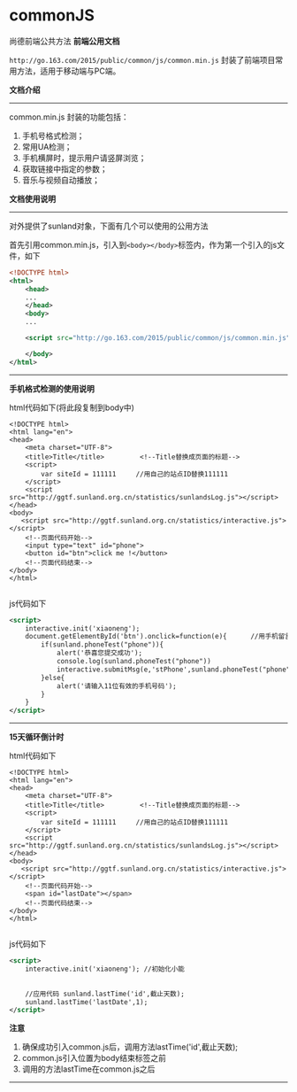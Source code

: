 # commonJS
尚德前端公共方法
**前端公用文档**

`http://go.163.com/2015/public/common/js/common.min.js` 封装了前端项目常用方法，适用于移动端与PC端。

**文档介绍**


----------
common.min.js 封装的功能包括：

 1. 手机号格式检测；
 2. 常用UA检测；
 3. 手机横屏时，提示用户请竖屏浏览；
 4. 获取链接中指定的参数；
 5. 音乐与视频自动播放；
 
 
 **文档使用说明**
 
----------
对外提供了sunland对象，下面有几个可以使用的公用方法

首先引用common.min.js，引入到`<body></body>`标签内，作为第一个引入的js文件，如下 

``` xml
<!DOCTYPE html>
<html>
    <head>
    ...
    </head>
    <body>
    ...

    <script src="http://go.163.com/2015/public/common/js/common.min.js"></script>

    </body>
</html>
```

----------

**手机格式检测的使用说明**


html代码如下(将此段复制到body中)

``` stylus
<!DOCTYPE html>
<html lang="en">
<head>
    <meta charset="UTF-8">
    <title>Title</title>         <!--Title替换成页面的标题--> 
    <script>
        var siteId = 111111     //用自己的站点ID替换111111
    </script>
    <script src="http://ggtf.sunland.org.cn/statistics/sunlandsLog.js"></script>
</head>
<body>
   <script src="http://ggtf.sunland.org.cn/statistics/interactive.js"></script>
    <!--页面代码开始-->  
	<input type="text" id="phone">
	<button id="btn">click me !</button>
    <!--页面代码结束-->
</body>
</html>
	
```

js代码如下
``` xml
<script>
	interactive.init('xiaoneng');
	document.getElementById('btn').onclick=function(e){      //用手机留言发起按钮的ID替换btn
		if(sunland.phoneTest("phone")){
			alert('恭喜您提交成功');
			console.log(sunland.phoneTest("phone"))
            interactive.submitMsg(e,'stPhone',sunland.phoneTest("phone"),'留言发起');
		}else{
			alert('请输入11位有效的手机号码');
		}
	}
</script>
```
----------

**15天循环倒计时**


html代码如下

``` stylus
<!DOCTYPE html>
<html lang="en">
<head>
    <meta charset="UTF-8">
    <title>Title</title>         <!--Title替换成页面的标题--> 
    <script>
        var siteId = 111111     //用自己的站点ID替换111111
    </script>
    <script src="http://ggtf.sunland.org.cn/statistics/sunlandsLog.js"></script>
</head>
<body>
   <script src="http://ggtf.sunland.org.cn/statistics/interactive.js"></script>
    <!--页面代码开始-->  
	<span id="lastDate"></span>
    <!--页面代码结束-->
</body>
</html>
	
```

js代码如下

``` xml
<script>
	interactive.init('xiaoneng'); //初始化小能
	
	
	//应用代码 sunland.lastTime('id',截止天数);
	sunland.lastTime('lastDate',1);
</script>
```
**注意**
 1. 确保成功引入common.js后，调用方法lastTime('id',截止天数); 
 2. common.js引入位置为body结束标签之前
 3. 调用的方法lastTime在common.js之后
----------

